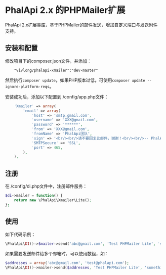 # PhalApi 2.x 的PHPMailer扩展
PhalApi 2.x扩展类库，基于PHPMailer的邮件发送，增加自定义端口与发送附件支持。

## 安装和配置
修改项目下的composer.json文件，并添加：  
```
    "vivlong/phalapi-xmailer":"dev-master"
```
然后执行```composer update```，如果PHP版本过低，可使用```composer update --ignore-platform-reqs```。  

安装成功后，添加以下配置到./config/app.php文件：  
```php
    'Xmailer' => array(
        'email' => array(
            'host' => 'smtp.gmail.com',
            'username' => 'XXX@gmail.com',
            'password' => '******',
            'from' => 'XXX@gmail.com',
            'fromName' => 'PhalApi团队',
            'sign' => '<br/><br/>请不要回复此邮件，谢谢！<br/><br/>-- PhalApi团队敬上 ',
            'SMTPSecure' => 'SSL',
            'port' => 465,
        ),
    ),
```

## 注册
在./config/di.php文件中，注册邮件服务：  
```php
$di->mailer = function() {
    return new \PhalApi\Xmailer\Lite();
};
```

## 使用
如下代码示例：
```php
\PhalApi\DI()->$mailer->send('abc@gmail.com', 'Test PHPMailer Lite', 'something here ...');
```

如果需要发送邮件给多个邮箱时，可以使用数组，如：  
```php
$addresses = array('abc@gmail.com', 'test@phalapi.com');
\PhalApi\DI()->mailer->send($addresses, 'Test PHPMailer Lite', 'something here ...');
```
